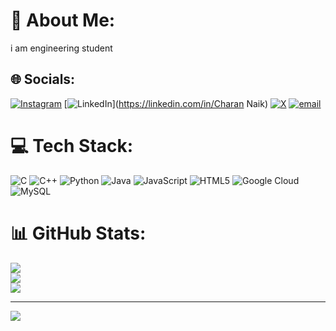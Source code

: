 # 💫 About Me:
i am engineering student


## 🌐 Socials:
[![Instagram](https://img.shields.io/badge/Instagram-%23E4405F.svg?logo=Instagram&logoColor=white)](https://instagram.com/charan_naik18) [![LinkedIn](https://img.shields.io/badge/LinkedIn-%230077B5.svg?logo=linkedin&logoColor=white)](https://linkedin.com/in/Charan Naik) [![X](https://img.shields.io/badge/X-black.svg?logo=X&logoColor=white)](https://x.com/@Charannaik2006) [![email](https://img.shields.io/badge/Email-D14836?logo=gmail&logoColor=white)](mailto:charannaik943@gmail.com) 

# 💻 Tech Stack:
![C](https://img.shields.io/badge/c-%2300599C.svg?style=flat&logo=c&logoColor=white) ![C++](https://img.shields.io/badge/c++-%2300599C.svg?style=flat&logo=c%2B%2B&logoColor=white) ![Python](https://img.shields.io/badge/python-3670A0?style=flat&logo=python&logoColor=ffdd54) ![Java](https://img.shields.io/badge/java-%23ED8B00.svg?style=flat&logo=openjdk&logoColor=white) ![JavaScript](https://img.shields.io/badge/javascript-%23323330.svg?style=flat&logo=javascript&logoColor=%23F7DF1E) ![HTML5](https://img.shields.io/badge/html5-%23E34F26.svg?style=flat&logo=html5&logoColor=white) ![Google Cloud](https://img.shields.io/badge/GoogleCloud-%234285F4.svg?style=flat&logo=google-cloud&logoColor=white) ![MySQL](https://img.shields.io/badge/mysql-4479A1.svg?style=flat&logo=mysql&logoColor=white)
# 📊 GitHub Stats:
![](https://github-readme-stats.vercel.app/api?username=CharanNaik2305&theme=dark&hide_border=false&include_all_commits=true&count_private=true)<br/>
![](https://nirzak-streak-stats.vercel.app/?user=CharanNaik2305&theme=dark&hide_border=false)<br/>
![](https://github-readme-stats.vercel.app/api/top-langs/?username=CharanNaik2305&theme=dark&hide_border=false&include_all_commits=true&count_private=true&layout=compact)

---
[![](https://visitcount.itsvg.in/api?id=CharanNaik2305&icon=0&color=0)](https://visitcount.itsvg.in)

<!-- Proudly created with GPRM ( https://gprm.itsvg.in ) -->
